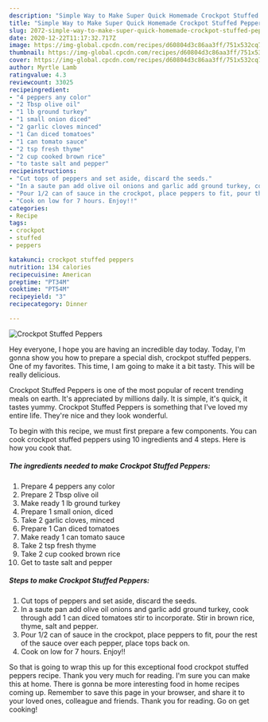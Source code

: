 ```yaml
---
description: "Simple Way to Make Super Quick Homemade Crockpot Stuffed Peppers"
title: "Simple Way to Make Super Quick Homemade Crockpot Stuffed Peppers"
slug: 2072-simple-way-to-make-super-quick-homemade-crockpot-stuffed-peppers
date: 2020-12-22T11:17:32.717Z
image: https://img-global.cpcdn.com/recipes/d60804d3c86aa3ff/751x532cq70/crockpot-stuffed-peppers-recipe-main-photo.jpg
thumbnail: https://img-global.cpcdn.com/recipes/d60804d3c86aa3ff/751x532cq70/crockpot-stuffed-peppers-recipe-main-photo.jpg
cover: https://img-global.cpcdn.com/recipes/d60804d3c86aa3ff/751x532cq70/crockpot-stuffed-peppers-recipe-main-photo.jpg
author: Myrtle Lamb
ratingvalue: 4.3
reviewcount: 33025
recipeingredient:
- "4 peppers any color"
- "2 Tbsp olive oil"
- "1 lb ground turkey"
- "1 small onion diced"
- "2 garlic cloves minced"
- "1 Can diced tomatoes"
- "1 can tomato sauce"
- "2 tsp fresh thyme"
- "2 cup cooked brown rice"
- "to taste salt and pepper"
recipeinstructions:
- "Cut tops of peppers and set aside, discard the seeds."
- "In a saute pan add olive oil onions and garlic add ground turkey, cook through add 1 can diced tomatoes stir to incorporate. Stir in brown rice, thyme, salt and pepper."
- "Pour 1/2 can of sauce in the crockpot, place peppers to fit, pour the rest of the sauce over each pepper, place tops back on."
- "Cook on low for 7 hours. Enjoy!!"
categories:
- Recipe
tags:
- crockpot
- stuffed
- peppers

katakunci: crockpot stuffed peppers 
nutrition: 134 calories
recipecuisine: American
preptime: "PT34M"
cooktime: "PT54M"
recipeyield: "3"
recipecategory: Dinner

---
```



![Crockpot Stuffed Peppers](https://img-global.cpcdn.com/recipes/d60804d3c86aa3ff/751x532cq70/crockpot-stuffed-peppers-recipe-main-photo.jpg)

Hey everyone, I hope you are having an incredible day today. Today, I'm gonna show you how to prepare a special dish, crockpot stuffed peppers. One of my favorites. This time, I am going to make it a bit tasty. This will be really delicious.



Crockpot Stuffed Peppers is one of the most popular of recent trending meals on earth. It's appreciated by millions daily. It is simple, it's quick, it tastes yummy. Crockpot Stuffed Peppers is something that I've loved my entire life. They're nice and they look wonderful.


To begin with this recipe, we must first prepare a few components. You can cook crockpot stuffed peppers using 10 ingredients and 4 steps. Here is how you cook that.

<!--inarticleads1-->

##### The ingredients needed to make Crockpot Stuffed Peppers:

1. Prepare 4 peppers any color
1. Prepare 2 Tbsp olive oil
1. Make ready 1 lb ground turkey
1. Prepare 1 small onion, diced
1. Take 2 garlic cloves, minced
1. Prepare 1 Can diced tomatoes
1. Make ready 1 can tomato sauce
1. Take 2 tsp fresh thyme
1. Take 2 cup cooked brown rice
1. Get to taste salt and pepper




<!--inarticleads2-->

##### Steps to make Crockpot Stuffed Peppers:

1. Cut tops of peppers and set aside, discard the seeds.
1. In a saute pan add olive oil onions and garlic add ground turkey, cook through add 1 can diced tomatoes stir to incorporate. Stir in brown rice, thyme, salt and pepper.
1. Pour 1/2 can of sauce in the crockpot, place peppers to fit, pour the rest of the sauce over each pepper, place tops back on.
1. Cook on low for 7 hours. Enjoy!!




So that is going to wrap this up for this exceptional food crockpot stuffed peppers recipe. Thank you very much for reading. I'm sure you can make this at home. There is gonna be more interesting food in home recipes coming up. Remember to save this page in your browser, and share it to your loved ones, colleague and friends. Thank you for reading. Go on get cooking!
